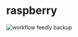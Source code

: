 # raspberry
![workflow feedly backup](https://github.com/dlevchuk/raspberry/actions/workflows/feedly_backup.yml/badge.svg)

